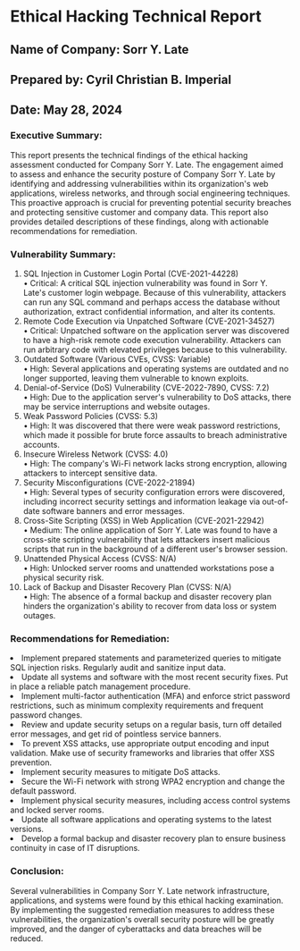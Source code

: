 <h1> Ethical Hacking Technical Report</h1>
<h2> Name of Company: Sorr Y. Late </h2>
<h2> Prepared by: Cyril Christian B. Imperial</h2>
<h2> Date: May 28, 2024 </h2>
<h3> Executive Summary:</h3>
This report presents the technical findings of the ethical hacking assessment conducted for Company Sorr Y. Late. The engagement aimed to assess and enhance the security posture of Company Sorr Y. Late by identifying and addressing vulnerabilities within its organization's web applications, wireless networks, and through social engineering techniques. This proactive approach is crucial for preventing potential security breaches and protecting sensitive customer and company data. This report also provides detailed descriptions of these findings, along with actionable recommendations for remediation.

<h3> Vulnerability Summary:</h3>
<ol>
<li>SQL Injection in Customer Login Portal (CVE-2021-44228)</li>
•	Critical: A critical SQL injection vulnerability was found in Sorr Y. Late's customer login webpage. Because of this vulnerability, attackers can run any SQL command and perhaps access the database without authorization, extract confidential information, and alter its contents. <br>
<li>	Remote Code Execution via Unpatched Software (CVE-2021-34527)</li>
•	Critical: Unpatched software on the application server was discovered to have a high-risk remote code execution vulnerability. Attackers can run arbitrary code with elevated privileges because to this vulnerability.<br>
  
<li>	Outdated Software (Various CVEs, CVSS: Variable)</li> 
•	High: Several applications and operating systems are outdated and no longer supported, leaving them vulnerable to known exploits.<br>
  
<li> Denial-of-Service (DoS) Vulnerability (CVE-2022-7890, CVSS: 7.2) </li>
•	High: Due to the application server's vulnerability to DoS attacks, there may be service interruptions and website outages.<br>

<li> Weak Password Policies (CVSS: 5.3) </li>
•	High: It was discovered that there were weak password restrictions, which made it possible for brute force assaults to breach administrative accounts.<br>

<li>	Insecure Wireless Network (CVSS: 4.0) </li>
•	High: The company's Wi-Fi network lacks strong encryption, allowing attackers to intercept sensitive data.<br>

<li>	Security Misconfigurations (CVE-2022-21894) </li>
•	High: Several types of security configuration errors were discovered, including incorrect security settings and information leakage via out-of-date software banners and error messages.<br>

<li>	Cross-Site Scripting (XSS) in Web Application (CVE-2021-22942)</li> 
•	Medium: The online application of Sorr Y. Late was found to have a cross-site scripting vulnerability that lets attackers insert malicious scripts that run in the background of a different user's browser session.<br>

<li>	Unattended Physical Access (CVSS: N/A)</li> 
•	High: Unlocked server rooms and unattended workstations pose a physical security risk. <br>

<li>Lack of Backup and Disaster Recovery Plan (CVSS: N/A)</li>	
•	High: The absence of a formal backup and disaster recovery plan hinders the organization's ability to recover from data loss or system outages. <br>

</ol>
<h3>Recommendations for Remediation:</h3> 
</ol>
<li>	Implement prepared statements and parameterized queries to mitigate SQL injection risks. Regularly audit and sanitize input data.</li>
<li>	Update all systems and software with the most recent security fixes. Put in place a reliable patch management procedure.</li>	
<li>	Implement multi-factor authentication (MFA) and enforce strict password restrictions, such as minimum complexity requirements and frequent password changes.</li>	
<li>		Review and update security setups on a regular basis, turn off detailed error messages, and get rid of pointless service banners.</li>
<li>		To prevent XSS attacks, use appropriate output encoding and input validation. Make use of security frameworks and libraries that offer XSS prevention.</li>
<li>	Implement security measures to mitigate DoS attacks.</li>	
<li>		Secure the Wi-Fi network with strong WPA2 encryption and change the default password.</li>
<li>	Implement physical security measures, including access control systems and locked server rooms.</li>	
<li>	Update all software applications and operating systems to the latest versions.</li>	
<li>	Develop a formal backup and disaster recovery plan to ensure business continuity in case of IT disruptions.</li>	
<h3> Conclusion:</h3>
Several vulnerabilities in Company Sorr Y. Late network infrastructure, applications, and systems were found by this ethical hacking examination. By implementing the suggested remediation measures to address these vulnerabilities, the organization's overall security posture will be greatly improved, and the danger of cyberattacks and data breaches will be reduced.
